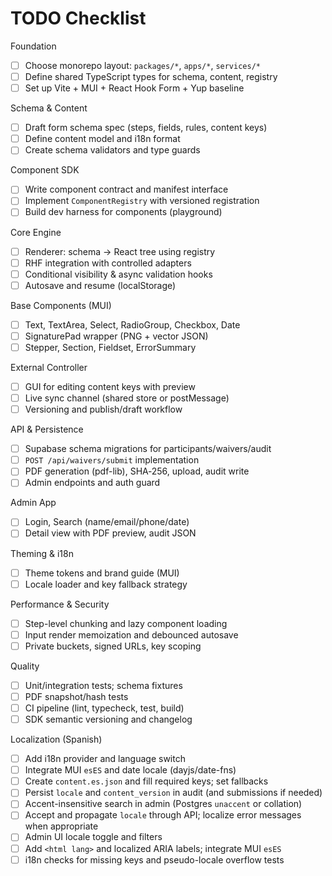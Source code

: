 # TODO Checklist

Foundation

- [ ] Choose monorepo layout: `packages/*`, `apps/*`, `services/*`
- [ ] Define shared TypeScript types for schema, content, registry
- [ ] Set up Vite + MUI + React Hook Form + Yup baseline

Schema & Content

- [ ] Draft form schema spec (steps, fields, rules, content keys)
- [ ] Define content model and i18n format
- [ ] Create schema validators and type guards

Component SDK

- [ ] Write component contract and manifest interface
- [ ] Implement `ComponentRegistry` with versioned registration
- [ ] Build dev harness for components (playground)

Core Engine

- [ ] Renderer: schema → React tree using registry
- [ ] RHF integration with controlled adapters
- [ ] Conditional visibility & async validation hooks
- [ ] Autosave and resume (localStorage)

Base Components (MUI)

- [ ] Text, TextArea, Select, RadioGroup, Checkbox, Date
- [ ] SignaturePad wrapper (PNG + vector JSON)
- [ ] Stepper, Section, Fieldset, ErrorSummary

External Controller

- [ ] GUI for editing content keys with preview
- [ ] Live sync channel (shared store or postMessage)
- [ ] Versioning and publish/draft workflow

API & Persistence

- [ ] Supabase schema migrations for participants/waivers/audit
- [ ] `POST /api/waivers/submit` implementation
- [ ] PDF generation (pdf-lib), SHA‑256, upload, audit write
- [ ] Admin endpoints and auth guard

Admin App

- [ ] Login, Search (name/email/phone/date)
- [ ] Detail view with PDF preview, audit JSON

Theming & i18n

- [ ] Theme tokens and brand guide (MUI)
- [ ] Locale loader and key fallback strategy

Performance & Security

- [ ] Step-level chunking and lazy component loading
- [ ] Input render memoization and debounced autosave
- [ ] Private buckets, signed URLs, key scoping

Quality

- [ ] Unit/integration tests; schema fixtures
- [ ] PDF snapshot/hash tests
- [ ] CI pipeline (lint, typecheck, test, build)
- [ ] SDK semantic versioning and changelog

Localization (Spanish)

- [ ] Add i18n provider and language switch
- [ ] Integrate MUI `esES` and date locale (dayjs/date-fns)
- [ ] Create `content.es.json` and fill required keys; set fallbacks
- [ ] Persist `locale` and `content_version` in audit (and submissions if needed)
- [ ] Accent-insensitive search in admin (Postgres `unaccent` or collation)
- [ ] Accept and propagate `locale` through API; localize error messages when appropriate
- [ ] Admin UI locale toggle and filters
- [ ] Add `<html lang>` and localized ARIA labels; integrate MUI `esES`
- [ ] i18n checks for missing keys and pseudo-locale overflow tests
